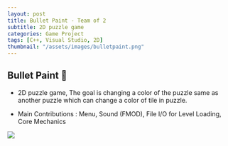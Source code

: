 ```yaml
---
layout: post
title: Bullet Paint - Team of 2
subtitle: 2D puzzle game
categories: Game Project
tags: [C++, Visual Studio, 2D]
thumbnail: "/assets/images/bulletpaint.png"
---
```


## Bullet Paint 🎨
- 2D puzzle game, The goal is changing a color of the puzzle same as another puzzle which can change a color of tile in puzzle.

- Main Contributions : Menu, Sound (FMOD), File I/O for Level Loading, Core Mechanics

![](//www.youtube.com/watch?v=lKN-u31bLU8)
